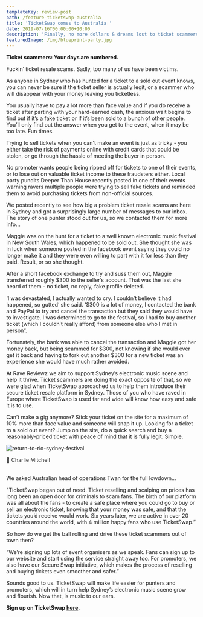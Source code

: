 ```yaml
---
templateKey: review-post
path: /feature-ticketswap-australia
title: 'TicketSwap comes to Australia '
date: 2019-07-16T00:00:00+10:00
description: 'Finally, no more dollars & dreams lost to ticket scammers.'
featuredImage: /img/blueprint-party.jpg
---
```

**Ticket scammers: Your days are numbered.**

Fuckin’ ticket resale scams. Sadly, too many of us have been victims.

As anyone in Sydney who has hunted for a ticket to a sold out event knows, you can never be sure if the ticket seller is actually legit, or a scammer who will disappear with your money leaving you ticketless. 

You usually have to pay a lot more than face value and if you do receive a ticket after parting with your hard-earned cash, the anxious wait begins to find out if it’s a fake ticket or if it’s been sold to a bunch of other people. You’ll only find out the answer when you get to the event, when it may be too late. Fun times.

Trying to sell tickets when you can't make an event is just as tricky - you either take the risk of payments online with credit cards that could be stolen, or go through the hassle of meeting the buyer in person. 

No promoter wants people being ripped off for tickets to one of their events, or to lose out on valuable ticket income to these fraudsters either. Local party pundits Deeper Than House recently posted in one of their events warning ravers multiple people were trying to sell fake tickets and reminded them to avoid purchasing tickets from non-official sources.

We posted recently to see how big a problem ticket resale scams are here in Sydney and got a surprisingly large number of messages to our inbox. The story of one punter stood out for us, so we contacted them for more info...

Maggie was on the hunt for a ticket to a well known electronic music festival in New South Wales, which happened to be sold out. She thought she was in luck when someone posted in the facebook event saying they could no longer make it and they were even willing to part with it for less than they paid. Result, or so she thought.

After a short facebook exchange to try and suss them out, Maggie transferred roughly $300 to the seller’s account. That was the last she heard of them - no ticket, no reply, fake profile deleted. 

‘I was devastated, I actually wanted to cry. I couldn’t believe it had happened, so gutted’ she said. ‘$300 is a lot of money, I contacted the bank and PayPal to try and cancel the transaction but they said they would have to investigate. I was determined to go to the festival, so I had to buy another ticket (which I couldn’t really afford) from someone else who I met in person”.

Fortunately, the bank was able to cancel the transaction and Maggie got her money back, but being scammed for $300, not knowing if she would ever get it back and having to fork out another $300 for a new ticket was an experience she would have much rather avoided. 

At Rave Reviewz we aim to support Sydney’s electronic music scene and help it thrive. Ticket scammers are doing the exact opposite of that, so we were glad when TicketSwap approached us to help them introduce their secure ticket resale platform in Sydney. Those of you who have raved in Europe where TicketSwap is used far and wide will know how easy and safe it is to use. 

Can’t make a gig anymore? Stick your ticket on the site for a maximum of 10% more than face value and someone will snap it up. Looking for a ticket to a sold out event? Jump on the site, do a quick search and buy a reasonably-priced ticket with peace of mind that it is fully legit. Simple.

![return-to-rio-sydney-festival](/img/return-to-rio-sydney.jpg)

📸 Charlie Mitchell 
<br><br>

We asked Australian head of operations Twan for the full lowdown...

"TicketSwap began out of need. Ticket reselling and scalping on prices has long been an open door for criminals to scam fans. The birth of our platform was all about the fans - to create a safe place where you could go to buy or sell an electronic ticket, knowing that your money was safe, and that the tickets you’d receive would work. Six years later, we are active in over 20 countries around the world, with 4 million happy fans who use TicketSwap.”

So how do we get the ball rolling and drive these ticket scammers out of town then?

“We’re signing up lots of event organisers as we speak. Fans can sign up to our website and start using the service straight away too. For promoters, we also have our Secure Swap initiative, which makes the process of reselling and buying tickets even smoother and safer.”

Sounds good to us. TicketSwap will make life easier for punters and promoters, which will in turn help Sydney’s electronic music scene grow and flourish. Now that, is music to our ears.

**Sign up on TicketSwap [here](https://www.ticketswap.com/).**
